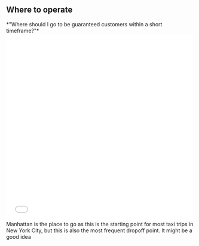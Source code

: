 ## Where to operate 
<section>
  *"Where should I go to be guaranteed customers within a short timeframe?"*
  <iframe src="images/plot.html"
          sandbox="allow-same-origin allow-scripts"
          width="500"
          height="500"
          scrolling="no"
          seamless="seamless"
          frameborder="0"></iframe>
  Manhattan is the place to go as this is the starting point for most taxi trips in New York City, but this is also the most frequent dropoff point. It might be a good idea
</section>

 
